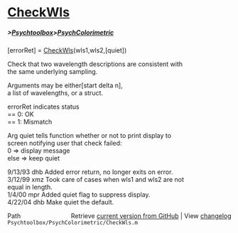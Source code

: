 # [CheckWls](CheckWls)
##### >[Psychtoolbox](Psychtoolbox)>[PsychColorimetric](PsychColorimetric)

[errorRet] = [CheckWls](CheckWls)(wls1,wls2,[quiet])  
  
Check that two wavelength descriptions are consistent with  
the same underlying sampling.  
  
Arguments may be either[start delta n],  
a list of wavelengths, or a struct.  
  
errorRet indicates status  
  == 0: OK  
  == 1: Mismatch  
  
Arg quiet tells function whether or not to print display to   
screen notifying user that check failed:  
    0 =\> display message  
  else =\> keep quiet  
  
9/13/93  dhb  Added error return, no longer exits on error.  
3/12/99  xmz  Took care of cases when wls1 and wls2 are not  
              equal in length.  
1/4/00   mpr  Added quiet flag to suppress display.  
4/22/04  dhb  Make quiet the default.  




<div class="code_header" style="text-align:right;">
  <span style="float:left;">Path&nbsp;&nbsp;</span> <span class="counter">Retrieve <a href=
  "https://raw.github.com/Psychtoolbox-3/Psychtoolbox-3/beta/Psychtoolbox/PsychColorimetric/CheckWls.m">current version from GitHub</a> | View <a href=
  "https://github.com/Psychtoolbox-3/Psychtoolbox-3/commits/beta/Psychtoolbox/PsychColorimetric/CheckWls.m">changelog</a></span>
</div>
<div class="code">
  <code>Psychtoolbox/PsychColorimetric/CheckWls.m</code>
</div>

